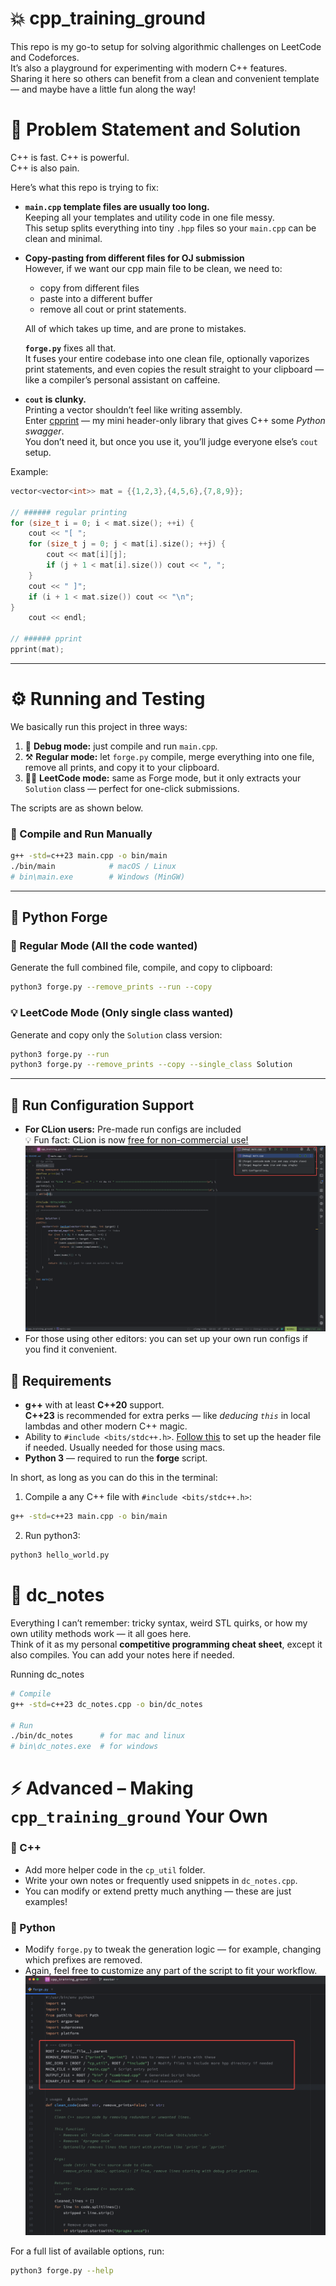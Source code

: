 # 💥 cpp_training_ground

This repo is my go-to setup for solving algorithmic challenges on LeetCode and Codeforces.  
It’s also a playground for experimenting with modern C++ features.  
Sharing it here so others can benefit from a clean and convenient template — and maybe have a little fun along the way!

# 📝  Problem Statement and Solution
C++ is fast. C++ is powerful.  
C++ is also pain.

Here’s what this repo is trying to fix:

- **`main.cpp` template files are usually too long.**  
  Keeping all your templates and utility code in one file messy.  
  This setup splits everything into tiny `.hpp` files so your `main.cpp` can be clean and minimal.

- **Copy-pasting from different files for OJ submission**  
  However, if we want our cpp main file to be clean, we need to:
    - copy from different files
    - paste into a different buffer
    - remove all cout or print statements. 
    
  All of which takes up time, and are prone to mistakes. 
    
    
  **`forge.py`** fixes all that.  
      It fuses your entire codebase into one clean file, optionally vaporizes print statements, and even copies the result straight to your clipboard — like a compiler’s personal assistant on caffeine.


- **`cout` is clunky.**  
  Printing a vector shouldn’t feel like writing assembly.  
  Enter [cpprint](https://github.com/dcchan98/cpprint) — my mini header-only library that gives C++ some *Python swagger*.  
  You don’t need it, but once you use it, you’ll judge everyone else’s `cout` setup.

Example:

```cpp
vector<vector<int>> mat = {{1,2,3},{4,5,6},{7,8,9}};

// ###### regular printing
for (size_t i = 0; i < mat.size(); ++i) {
    cout << "[ ";
    for (size_t j = 0; j < mat[i].size(); ++j) {
        cout << mat[i][j];
        if (j + 1 < mat[i].size()) cout << ", ";
    }
    cout << " ]";
    if (i + 1 < mat.size()) cout << "\n";
}
    cout << endl;
    
// ###### pprint 
pprint(mat);
```


---

# ⚙️ Running and Testing

We basically run this project in three ways:

1. 🧩 **Debug mode:** just compile and run `main.cpp`.
2. ⚒️ **Regular mode:** let `forge.py` compile, merge everything into one file, remove all prints, and copy it to your clipboard.
3. 🧙‍♂️ **LeetCode mode:** same as Forge mode, but it only extracts your `Solution` class — perfect for one-click submissions. 

The scripts are as shown below.

### 🧩 Compile and Run Manually
```bash
g++ -std=c++23 main.cpp -o bin/main
./bin/main            # macOS / Linux
# bin\main.exe        # Windows (MinGW)
```
---
## 🐍 Python Forge
### 🔧 Regular Mode (All the code wanted)
Generate the full combined file, compile, and copy to clipboard:
```bash
python3 forge.py --remove_prints --run --copy
```
### 💡 LeetCode Mode (Only single class wanted)
Generate and copy only the `Solution` class version:
```bash
python3 forge.py --run
python3 forge.py --remove_prints --copy --single_class Solution
```
---
## 🧠 Run Configuration Support 
- **For CLion users:** Pre-made run configs are included  
 💡 Fun fact: CLion is now [free for non-commercial use!](https://blog.jetbrains.com/clion/2025/05/clion-is-now-free-for-non-commercial-use/)
  ![clion_run_configs.png](images/clion_run_configs.png)  
- For those using other editors: you can set up your own run configs if you find it convenient.


## 🧰 Requirements

- **g++** with at least **C++20** support.  
  **C++23** is recommended for extra perks — like *deducing `this`* in local lambdas and other modern C++ magic.
- Ability to `#include <bits/stdc++.h>`. [Follow this](https://www.youtube.com/watch?v=3wMR7RCDgYw) to set up the header file if needed. Usually needed for those using macs. 
- **Python 3** — required to run the **forge** script.

In short, as long as you can do this in the terminal:

1. Compile a any C++ file with `#include <bits/stdc++.h>`:
```bash
g++ -std=c++23 main.cpp -o bin/main
```
2. Run python3:
```bash
python3 hello_world.py
```


# 📝 dc_notes 

Everything I can’t remember: tricky syntax, weird STL quirks, or how my own utility methods work — it all goes here.  
Think of it as my personal **competitive programming cheat sheet**, except it also compiles. You can add your notes here if needed.

Running dc_notes
```bash
# Compile
g++ -std=c++23 dc_notes.cpp -o bin/dc_notes

# Run
./bin/dc_notes      # for mac and linux
# bin\dc_notes.exe  # for windows
```

# ⚡ Advanced – Making `cpp_training_ground` Your Own

### 🧩 C++
- Add more helper code in the `cp_util` folder.
- Write your own notes or frequently used snippets in `dc_notes.cpp`.
- You can modify or extend pretty much anything — these are just examples!

### 🐍 Python
- Modify `forge.py` to tweak the generation logic — for example, changing which prefixes are removed.
- Again, feel free to customize any part of the script to fit your workflow.
![img.png](images/python_configs.png)

For a full list of available options, run:

```bash
python3 forge.py --help
```


